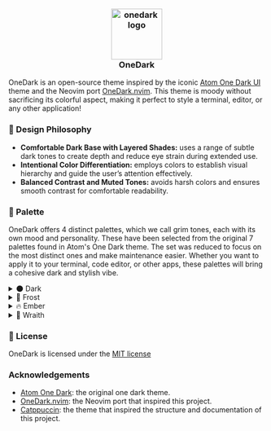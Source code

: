<h3 align="center">
    <img src="https://github.com/Dwarf1er/onedark/blob/master/assets/logos/onedark-logo-1544x1544.png" width="100" alt="onedark logo"/></br>
    OneDark
</h3>

OneDark is an open-source theme inspired by the iconic [Atom One Dark UI](https://github.com/atom/atom/tree/master/packages/one-dark-ui) theme and the Neovim port [OneDark.nvim](https://github.com/navarasu/onedark.nvim). This theme is moody without sacrificing its colorful aspect, making it perfect to style a terminal, editor, or any other application!

### 🧠 Design Philosophy

- **Comfortable Dark Base with Layered Shades:** uses a range of subtle dark tones to create depth and reduce eye strain during extended use.
- **Intentional Color Differentiation:** employs colors to establish visual hierarchy and guide the user’s attention effectively.
- **Balanced Contrast and Muted Tones:** avoids harsh colors and ensures smooth contrast for comfortable readability.

### 🎨 Palette

OneDark offers 4 distinct palettes, which we call grim tones, each with its own mood and personality. These have been selected from the original 7 palettes found in Atom's One Dark theme. The set was reduced to focus on the most distinct ones and make maintenance easier. Whether you want to apply it to your terminal, code editor, or other apps, these palettes will bring a cohesive dark and stylish vibe.

<details>
<summary>🌑 Dark</summary>
</details>

<details>
<summary>🧊 Frost</summary>
</details>

<details>
<summary>🔥 Ember</summary>
</details>

<details>
<summary>👻 Wraith</summary>
</details>

### 📜 License

OneDark is licensed under the [MIT license](LICENSE)

### Acknowledgements

- [Atom One Dark](https://github.com/atom/atom/tree/master/packages/one-dark-ui): the original one dark theme.
- [OneDark.nvim](https://github.com/navarasu/onedark.nvim): the Neovim port that inspired this project.
- [Catppuccin](https://github.com/catppuccin/catppuccin): the theme that inspired the structure and documentation of this project.